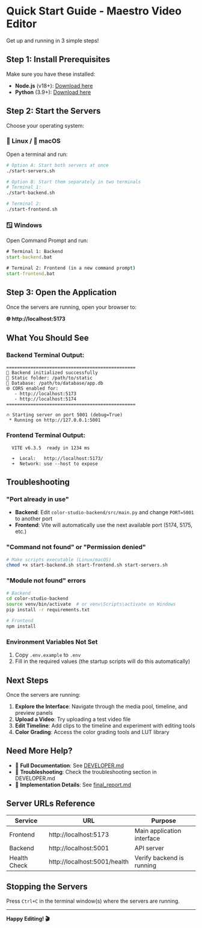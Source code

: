 # Quick Start Guide - Maestro Video Editor

Get up and running in 3 simple steps!

## Step 1: Install Prerequisites

Make sure you have these installed:
- **Node.js** (v18+): [Download here](https://nodejs.org/)
- **Python** (3.9+): [Download here](https://www.python.org/downloads/)

## Step 2: Start the Servers

Choose your operating system:

### 🐧 Linux / 🍎 macOS

Open a terminal and run:

```bash
# Option A: Start both servers at once
./start-servers.sh

# Option B: Start them separately in two terminals
# Terminal 1:
./start-backend.sh

# Terminal 2:
./start-frontend.sh
```

### 🪟 Windows

Open Command Prompt and run:

```cmd
# Terminal 1: Backend
start-backend.bat

# Terminal 2: Frontend (in a new command prompt)
start-frontend.bat
```

## Step 3: Open the Application

Once the servers are running, open your browser to:

**🌐 http://localhost:5173**

## What You Should See

### Backend Terminal Output:
```
================================================
🚀 Backend initialized successfully
📁 Static folder: /path/to/static
💾 Database: /path/to/database/app.db
🌐 CORS enabled for:
   - http://localhost:5173
   - http://localhost:5174
================================================

🔥 Starting server on port 5001 (debug=True)
 * Running on http://127.0.0.1:5001
```

### Frontend Terminal Output:
```
  VITE v6.3.5  ready in 1234 ms

  ➜  Local:   http://localhost:5173/
  ➜  Network: use --host to expose
```

## Troubleshooting

### "Port already in use"
- **Backend**: Edit `color-studio-backend/src/main.py` and change `PORT=5001` to another port
- **Frontend**: Vite will automatically use the next available port (5174, 5175, etc.)

### "Command not found" or "Permission denied"
```bash
# Make scripts executable (Linux/macOS)
chmod +x start-backend.sh start-frontend.sh start-servers.sh
```

### "Module not found" errors
```bash
# Backend
cd color-studio-backend
source venv/bin/activate  # or venv\Scripts\activate on Windows
pip install -r requirements.txt

# Frontend
npm install
```

### Environment Variables Not Set
1. Copy `.env.example` to `.env`
2. Fill in the required values (the startup scripts will do this automatically)

## Next Steps

Once the servers are running:

1. **Explore the Interface**: Navigate through the media pool, timeline, and preview panels
2. **Upload a Video**: Try uploading a test video file
3. **Edit Timeline**: Add clips to the timeline and experiment with editing tools
4. **Color Grading**: Access the color grading tools and LUT library

## Need More Help?

- 📖 **Full Documentation**: See [DEVELOPER.md](./DEVELOPER.md)
- 🔧 **Troubleshooting**: Check the troubleshooting section in DEVELOPER.md
- 📝 **Implementation Details**: See [final_report.md](./final_report.md)

## Server URLs Reference

| Service | URL | Purpose |
|---------|-----|---------|
| Frontend | http://localhost:5173 | Main application interface |
| Backend | http://localhost:5001 | API server |
| Health Check | http://localhost:5001/health | Verify backend is running |

## Stopping the Servers

Press `Ctrl+C` in the terminal window(s) where the servers are running.

---

**Happy Editing! 🎬**
